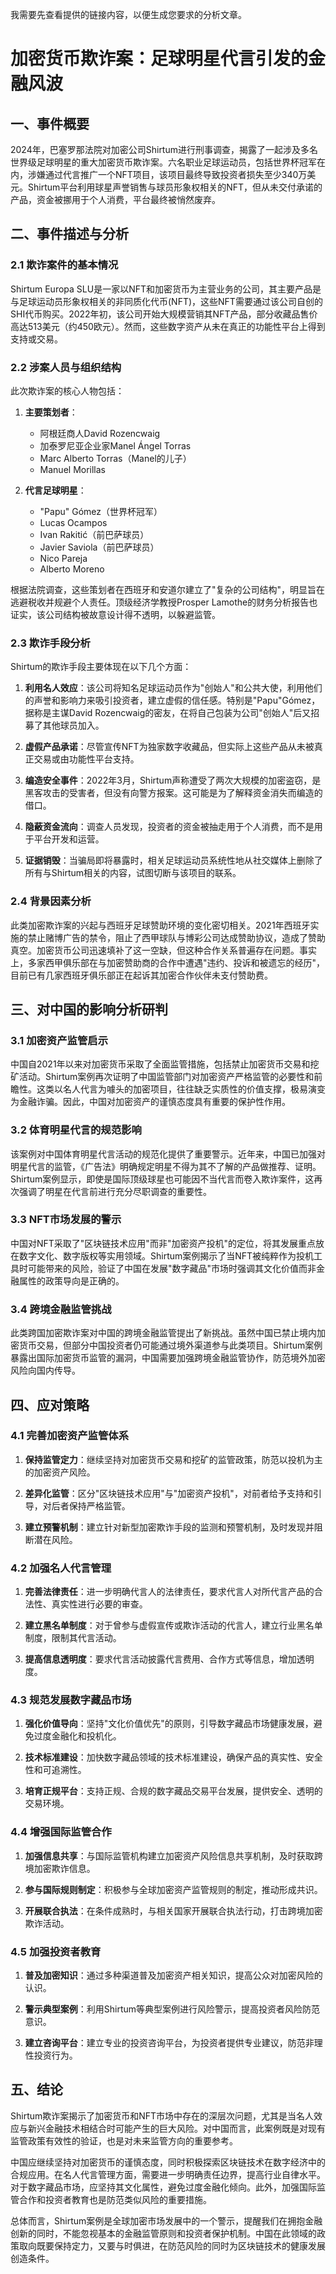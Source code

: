  我需要先查看提供的链接内容，以便生成您要求的分析文章。

# 加密货币欺诈案：足球明星代言引发的金融风波

## 一、事件概要

2024年，巴塞罗那法院对加密公司Shirtum进行刑事调查，揭露了一起涉及多名世界级足球明星的重大加密货币欺诈案。六名职业足球运动员，包括世界杯冠军在内，涉嫌通过代言推广一个NFT项目，该项目最终导致投资者损失至少340万美元。Shirtum平台利用球星声誉销售与球员形象权相关的NFT，但从未交付承诺的产品，资金被挪用于个人消费，平台最终被悄然废弃。

## 二、事件描述与分析

### 2.1 欺诈案件的基本情况

Shirtum Europa SLU是一家以NFT和加密货币为主营业务的公司，其主要产品是与足球运动员形象权相关的非同质化代币(NFT)，这些NFT需要通过该公司自创的SHI代币购买。2022年初，该公司开始大规模营销其NFT产品，部分收藏品售价高达513美元（约450欧元）。然而，这些数字资产从未在真正的功能性平台上得到支持或交易。

### 2.2 涉案人员与组织结构

此次欺诈案的核心人物包括：

1. **主要策划者**：
   - 阿根廷商人David Rozencwaig
   - 加泰罗尼亚企业家Manel Ángel Torras
   - Marc Alberto Torras（Manel的儿子）
   - Manuel Morillas

2. **代言足球明星**：
   - "Papu" Gómez（世界杯冠军）
   - Lucas Ocampos
   - Ivan Rakitić（前巴萨球员）
   - Javier Saviola（前巴萨球员）
   - Nico Pareja
   - Alberto Moreno

根据法院调查，这些策划者在西班牙和安道尔建立了"复杂的公司结构"，明显旨在逃避税收并规避个人责任。顶级经济学教授Prosper Lamothe的财务分析报告也证实，该公司结构被故意设计得不透明，以躲避监管。

### 2.3 欺诈手段分析

Shirtum的欺诈手段主要体现在以下几个方面：

1. **利用名人效应**：该公司将知名足球运动员作为"创始人"和公共大使，利用他们的声誉和影响力来吸引投资者，建立虚假的信任感。特别是"Papu"Gómez，据称是主谋David Rozencwaig的密友，在将自己包装为公司"创始人"后又招募了其他球员加入。

2. **虚假产品承诺**：尽管宣传NFT为独家数字收藏品，但实际上这些产品从未被真正交易或由功能性平台支持。

3. **编造安全事件**：2022年3月，Shirtum声称遭受了两次大规模的加密盗窃，是黑客攻击的受害者，但没有向警方报案。这可能是为了解释资金消失而编造的借口。

4. **隐蔽资金流向**：调查人员发现，投资者的资金被抽走用于个人消费，而不是用于平台开发和运营。

5. **证据销毁**：当骗局即将暴露时，相关足球运动员系统性地从社交媒体上删除了所有与Shirtum相关的内容，试图切断与该项目的联系。

### 2.4 背景因素分析

此类加密欺诈案的兴起与西班牙足球赞助环境的变化密切相关。2021年西班牙实施的禁止赌博广告的禁令，阻止了西甲球队与博彩公司达成赞助协议，造成了赞助真空。加密货币公司迅速填补了这一空缺，但这种合作关系普遍存在问题。事实上，多家西甲俱乐部在与加密赞助商的合作中遭遇"违约、投诉和被遗忘的经历"，目前已有几家西班牙俱乐部正在起诉其加密合作伙伴未支付赞助费。

## 三、对中国的影响分析研判

### 3.1 加密资产监管启示

中国自2021年以来对加密货币采取了全面监管措施，包括禁止加密货币交易和挖矿活动。Shirtum案例再次证明了中国监管部门对加密资产严格监管的必要性和前瞻性。这类以名人代言为噱头的加密项目，往往缺乏实质性的价值支撑，极易演变为金融诈骗。因此，中国对加密资产的谨慎态度具有重要的保护性作用。

### 3.2 体育明星代言的规范影响

该案例对中国体育明星代言活动的规范化提供了重要警示。近年来，中国已加强对明星代言的监管，《广告法》明确规定明星不得为其不了解的产品做推荐、证明。Shirtum案例显示，即使是国际顶级球星也可能因不当代言而卷入欺诈案件，这再次强调了明星在代言前进行充分尽职调查的重要性。

### 3.3 NFT市场发展的警示

中国对NFT采取了"区块链技术应用"而非"加密资产投机"的定位，将其发展重点放在数字文化、数字版权等实用领域。Shirtum案例揭示了当NFT被纯粹作为投机工具时可能带来的风险，验证了中国在发展"数字藏品"市场时强调其文化价值而非金融属性的政策导向是正确的。

### 3.4 跨境金融监管挑战

此类跨国加密欺诈案对中国的跨境金融监管提出了新挑战。虽然中国已禁止境内加密货币交易，但部分中国投资者仍可能通过境外渠道参与此类项目。Shirtum案例暴露出国际加密货币监管的漏洞，中国需要加强跨境金融监管协作，防范境外加密风险向国内传导。

## 四、应对策略

### 4.1 完善加密资产监管体系

1. **保持监管定力**：继续坚持对加密货币交易和挖矿的监管政策，防范以投机为主的加密资产风险。

2. **差异化监管**：区分"区块链技术应用"与"加密资产投机"，对前者给予支持和引导，对后者保持严格监管。

3. **建立预警机制**：建立针对新型加密欺诈手段的监测和预警机制，及时发现并阻断潜在风险。

### 4.2 加强名人代言管理

1. **完善法律责任**：进一步明确代言人的法律责任，要求代言人对所代言产品的合法性、真实性进行必要的审查。

2. **建立黑名单制度**：对于曾参与虚假宣传或欺诈活动的代言人，建立行业黑名单制度，限制其代言活动。

3. **提高信息透明度**：要求代言活动披露代言费用、合作方式等信息，增加透明度。

### 4.3 规范发展数字藏品市场

1. **强化价值导向**：坚持"文化价值优先"的原则，引导数字藏品市场健康发展，避免过度金融化和投机化。

2. **技术标准建设**：加快数字藏品领域的技术标准建设，确保产品的真实性、安全性和可追溯性。

3. **培育正规平台**：支持正规、合规的数字藏品交易平台发展，提供安全、透明的交易环境。

### 4.4 增强国际监管合作

1. **加强信息共享**：与国际监管机构建立加密资产风险信息共享机制，及时获取跨境加密欺诈信息。

2. **参与国际规则制定**：积极参与全球加密资产监管规则的制定，推动形成共识。

3. **开展联合执法**：在条件成熟时，与相关国家开展联合执法行动，打击跨境加密欺诈活动。

### 4.5 加强投资者教育

1. **普及加密知识**：通过多种渠道普及加密资产相关知识，提高公众对加密风险的认识。

2. **警示典型案例**：利用Shirtum等典型案例进行风险警示，提高投资者风险防范意识。

3. **建立咨询平台**：建立专业的投资咨询平台，为投资者提供专业建议，防范非理性投资行为。

## 五、结论

Shirtum欺诈案揭示了加密货币和NFT市场中存在的深层次问题，尤其是当名人效应与新兴金融技术相结合时可能产生的巨大风险。对中国而言，此案例既是对现有监管政策有效性的验证，也是对未来监管方向的重要参考。

中国应继续坚持对加密货币的谨慎态度，同时积极探索区块链技术在数字经济中的合规应用。在名人代言管理方面，需要进一步明确责任边界，提高行业自律水平。对于数字藏品市场，应坚持其文化属性，避免过度金融化倾向。此外，加强国际监管合作和投资者教育也是防范类似风险的重要措施。

总体而言，Shirtum案例是全球加密市场发展中的一个警示，提醒我们在拥抱金融创新的同时，不能忽视基本的金融监管原则和投资者保护机制。中国在此领域的政策取向既要保持定力，又要与时俱进，在防范风险的同时为区块链技术的健康发展创造条件。